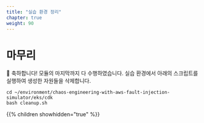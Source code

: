 ```yaml
---
title: "실습 환경 정리"
chapter: true
weight: 90
---
```


# 마무리

🎉  축하합니다! 모듈의 마지막까지 다 수행하였습니다.
실습 환경에서 아래의 스크립트를 실행하여 생성한 자원들을 삭제합니다.

```
cd ~/environment/chaos-engineering-with-aws-fault-injection-simulator/eks/cdk
bash cleanup.sh
```

{{% children showhidden="true" %}}
